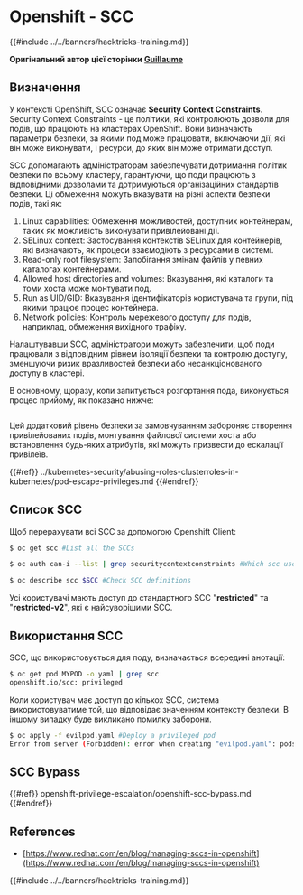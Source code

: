 # Openshift - SCC

{{#include ../../banners/hacktricks-training.md}}

**Оригінальний автор цієї сторінки** [**Guillaume**](https://www.linkedin.com/in/guillaume-chapela-ab4b9a196)

## Визначення

У контексті OpenShift, SCC означає **Security Context Constraints**. Security Context Constraints - це політики, які контролюють дозволи для подів, що працюють на кластерах OpenShift. Вони визначають параметри безпеки, за якими под може працювати, включаючи дії, які він може виконувати, і ресурси, до яких він може отримати доступ.

SCC допомагають адміністраторам забезпечувати дотримання політик безпеки по всьому кластеру, гарантуючи, що поди працюють з відповідними дозволами та дотримуються організаційних стандартів безпеки. Ці обмеження можуть вказувати на різні аспекти безпеки подів, такі як:

1. Linux capabilities: Обмеження можливостей, доступних контейнерам, таких як можливість виконувати привілейовані дії.
2. SELinux context: Застосування контекстів SELinux для контейнерів, які визначають, як процеси взаємодіють з ресурсами в системі.
3. Read-only root filesystem: Запобігання змінам файлів у певних каталогах контейнерами.
4. Allowed host directories and volumes: Вказування, які каталоги та томи хоста може монтувати под.
5. Run as UID/GID: Вказування ідентифікаторів користувача та групи, під якими працює процес контейнера.
6. Network policies: Контроль мережевого доступу для подів, наприклад, обмеження вихідного трафіку.

Налаштувавши SCC, адміністратори можуть забезпечити, щоб поди працювали з відповідним рівнем ізоляції безпеки та контролю доступу, зменшуючи ризик вразливостей безпеки або несанкціонованого доступу в кластері.

В основному, щоразу, коли запитується розгортання пода, виконується процес прийому, як показано нижче:

<figure><img src="../../images/Managing SCCs in OpenShift-1.png" alt=""><figcaption></figcaption></figure>

Цей додатковий рівень безпеки за замовчуванням забороняє створення привілейованих подів, монтування файлової системи хоста або встановлення будь-яких атрибутів, які можуть призвести до ескалації привілеїв.

{{#ref}}
../kubernetes-security/abusing-roles-clusterroles-in-kubernetes/pod-escape-privileges.md
{{#endref}}

## Список SCC

Щоб перерахувати всі SCC за допомогою Openshift Client:
```bash
$ oc get scc #List all the SCCs

$ oc auth can-i --list | grep securitycontextconstraints #Which scc user can use

$ oc describe scc $SCC #Check SCC definitions
```
Усі користувачі мають доступ до стандартного SCC "**restricted**" та "**restricted-v2**", які є найсуворішими SCC.

## Використання SCC

SCC, що використовується для поду, визначається всередині анотації:
```bash
$ oc get pod MYPOD -o yaml | grep scc
openshift.io/scc: privileged
```
Коли користувач має доступ до кількох SCC, система використовуватиме той, що відповідає значенням контексту безпеки. В іншому випадку буде викликано помилку заборони.
```bash
$ oc apply -f evilpod.yaml #Deploy a privileged pod
Error from server (Forbidden): error when creating "evilpod.yaml": pods "evilpod" is forbidden: unable to validate against any security context constrain
```
## SCC Bypass

{{#ref}}
openshift-privilege-escalation/openshift-scc-bypass.md
{{#endref}}

## References

- [https://www.redhat.com/en/blog/managing-sccs-in-openshift](https://www.redhat.com/en/blog/managing-sccs-in-openshift)



{{#include ../../banners/hacktricks-training.md}}
